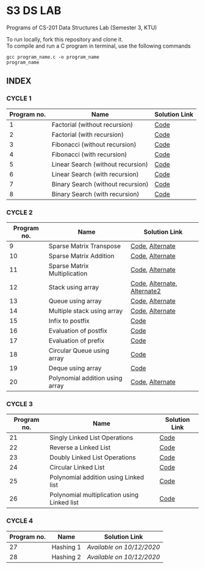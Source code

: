 # S3 DS LAB
Programs of CS-201 Data Structures Lab (Semester 3, KTU)


To run locally, fork this repository and clone it.  
To compile and run a C program in terminal, use the following commands
```
gcc program_name.c -o program_name
program_name
```

## INDEX
### CYCLE 1
| Program no.      | Name | Solution Link    |
| ----------- | ----------- |  -----------  |
| 1      | Factorial (without recursion)       |  [Code](https://github.com/Vishruth-S/S3_DS_LAB/blob/master/CYCLE_1/Factorial%20without%20recursion.c) |
| 2   | Factorial (with recursion)        | [Code](https://github.com/Vishruth-S/S3_DS_LAB/blob/master/CYCLE_1/Factorial%20with%20recursion.c)     |
| 3   | Fibonacci (without recursion)        | [Code](https://github.com/Vishruth-S/S3_DS_LAB/blob/master/CYCLE_1/Fibonacci%20without%20recursion.c)      |
| 4   | Fibonacci (with recursion)        | [Code](https://github.com/Vishruth-S/S3_DS_LAB/blob/master/CYCLE_1/Fibonacci%20with%20recursion.c)      |
| 5   | Linear Search (without recursion)        | [Code](https://github.com/Vishruth-S/S3_DS_LAB/blob/master/CYCLE_1/LinearSearchWithoutRecursion.c)     |
| 6   | Linear Search (with recursion)        | [Code](https://github.com/Vishruth-S/S3_DS_LAB/blob/master/CYCLE_1/LinearSeacrh_Recursion.c)      |
| 7   | Binary Search (without recursion)        | [Code](https://github.com/Vishruth-S/S3_DS_LAB/blob/master/CYCLE_1/BinarySearchWithoutRecursion.c)      |
| 8   | Binary Search (with recursion)        | [Code](https://github.com/Vishruth-S/S3_DS_LAB/blob/master/CYCLE_1/Binary%20Search%20with%20recursion.c)      |

### CYCLE 2
| Program no.      | Name | Solution Link    |
| ----------- | ----------- |  -----------  |
| 9      | Sparse Matrix Transpose    | [Code](https://github.com/Vishruth-S/S3_DS_LAB/blob/master/CYCLE_2/VishruthS_Q09_SparseTranspose.c), [Alternate](https://github.com/Vishruth-S/S3_DS_LAB/blob/Add-index/CYCLE_2/Alternate_solutions/Elizabeth_Q9.c)   |
| 10   | Sparse Matrix Addition        | [Code](https://github.com/Vishruth-S/S3_DS_LAB/blob/master/CYCLE_2/VishruthS_Q10_SparseSum.c), [Alternate](https://github.com/Vishruth-S/S3_DS_LAB/blob/Add-index/CYCLE_2/Alternate_solutions/Q10_sparseMatrix_additionALT.c)     |
| 11   | Sparse Matrix Multiplication        | [Code](https://github.com/Vishruth-S/S3_DS_LAB/blob/master/CYCLE_2/VishruthS_Q11_SparseProduct.c), [Alternate](https://github.com/Vishruth-S/S3_DS_LAB/blob/Add-index/CYCLE_2/Alternate_solutions/VishruthS_Q11_SparseProduct_ALT.c)      |
| 12   | Stack using array        | [Code](https://github.com/Vishruth-S/S3_DS_LAB/blob/master/CYCLE_2/VishruthS_Q12_arrayStack.c), [Alternate](https://github.com/Vishruth-S/S3_DS_LAB/blob/master/CYCLE_2/Alternate_solutions/Stack_Using_Array.c), [Alternate2](https://github.com/Vishruth-S/S3_DS_LAB/blob/master/CYCLE_2/Alternate_solutions/Stackimplementation.c)     |
| 13   | Queue using array        | [Code](https://github.com/Vishruth-S/S3_DS_LAB/blob/master/CYCLE_2/VishruthS_Q13_arrayQueue.c), [Alternate](https://github.com/Vishruth-S/S3_DS_LAB/blob/master/CYCLE_2/Alternate_solutions/Queueimplementation.c)     |
| 14   | Multiple stack using array        | [Code](https://github.com/Vishruth-S/S3_DS_LAB/blob/master/CYCLE_2/VishruthS_Q14_arrayTwoStack.c), [Alternate](https://github.com/Vishruth-S/S3_DS_LAB/blob/master/CYCLE_2/Alternate_solutions/Multiplestack.c)    |
| 15   | Infix to postfix      | [Code](https://github.com/Vishruth-S/S3_DS_LAB/blob/master/CYCLE_2/VishruthS_Q15_Infix2postix.c)     |
| 16   | Evaluation of postfix        | [Code](https://github.com/Vishruth-S/S3_DS_LAB/blob/master/CYCLE_2/VishruthS_Q16_postfixEval.c)      |
| 17   | Evaluation of prefix        | [Code](https://github.com/Vishruth-S/S3_DS_LAB/blob/master/CYCLE_2/VishruthS_Q17_prefixEval.c)      |
| 18   | Circular Queue using array       | [Code](https://github.com/Vishruth-S/S3_DS_LAB/blob/master/CYCLE_2/VishruthS_Q18_CircularQ.c)      |
| 19   | Deque using array       | [Code](https://github.com/Vishruth-S/S3_DS_LAB/blob/master/CYCLE_2/VishruthS_Q19_Deque.c)     |
| 20   | Polynomial addition using array        | [Code](https://github.com/Vishruth-S/S3_DS_LAB/blob/master/CYCLE_2/VishruthS_Q20_PolynomialAddArray.c), [Alternate](https://github.com/Vishruth-S/S3_DS_LAB/blob/master/CYCLE_2/Alternate_solutions/VishruthS_Q20_PolyAdd.c)     |

### CYCLE 3
| Program no.      | Name | Solution Link    |
| ----------- | ----------- |  -----------  |
| 21      | Singly Linked List Operations    | [Code](https://github.com/Vishruth-S/S3_DS_LAB/blob/master/CYCLE_3/VishruthS_Q21_LinkedList.c) |
| 22      | Reverse a Linked List    | [Code](https://github.com/Vishruth-S/S3_DS_LAB/blob/master/CYCLE_3/VishruthS_Q22_ReverseLinkedList.c) |
| 23      | Doubly Linked List Operations    | [Code](https://github.com/Vishruth-S/S3_DS_LAB/blob/master/CYCLE_3/VishruthS_Q23_DoublyLinkedList.c) |
| 24      | Circular Linked List    | [Code](https://github.com/Vishruth-S/S3_DS_LAB/blob/master/CYCLE_3/VIshruthS_Q24_CircularLinkedList.c) |
| 25      | Polynomial addition using Linked list   | [Code](https://github.com/Vishruth-S/S3_DS_LAB/blob/master/CYCLE_3/VishruthS_Q25_polyAddLinked.c) |
| 26      | Polynomial multiplication using Linked list    | [Code](https://github.com/Vishruth-S/S3_DS_LAB/blob/master/CYCLE_3/VishruthS_Q26_polyMultiply.c) |

### CYCLE 4
| Program no.      | Name | Solution Link    |
| ----------- | ----------- |  -----------  |
| 27      | Hashing 1    | *Available on 10/12/2020* |
| 28      | Hashing 2    | *Available on 10/12/2020* |
